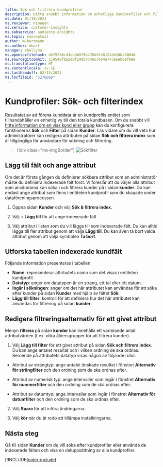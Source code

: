 ```yaml
---
title: Sök och filtrera kundprofiler
description: Hitta snabbt information om enhetliga kundprofiler och filter för angivna attribut.
ms.date: 01/19/2021
ms.reviewer: nimagen
ms.service: customer-insights
ms.subservice: audience-insights
ms.topic: conceptual
author: m-hartmann
ms.author: mhart
manager: shellyha
ms.openlocfilehash: d675738c43cbdb5f9b478d53d6124db38ba3004d
ms.sourcegitcommit: 139548f8a2d0f24d54c4a6c404a743eeeb8ef8e0
ms.translationtype: HT
ms.contentlocale: sv-SE
ms.lasthandoff: 02/15/2021
ms.locfileid: "5270088"
---
```

# <a name="customer-profiles-search--filter-index"></a>Kundprofiler: Sök- och filterindex

Resultatet av att förena kunddata är en kundprofils entitet som tillhandahåller en enhetlig vy till den totala kundbasen. Om du snabbt vill [hitta information om en viss kund eller grupp](customer-profiles.md) kan du konfigurera funktionerna **Sök** och **Filter** på sidan **Kunder**. Läs vidare om du vill veta hur administratörer kan redigera attributen på sidan **Sök och filtrera index** som är tillgängliga för användare för sökning och filtrering.

> [!div class="mx-imgBorder"]
> ![Sökfilter](media/search-filter.png "Sökfilter")

## <a name="add-fields-and-specify-attributes"></a>Lägg till fält och ange attribut

Om det är första gången du definierar sökbara attribut som en administratör måste du definiera indexerade fält först. Vi föreslår att du väljer alla attribut som användarna kan söka i och filtrera kunder på i sidan **kunder**. Du kan endast ange attribut som finns i entiteten kundprofil som du skapade under dataföreningsprocessen.

1. Öppna sidan **Kunder** och välj **Sök & filtrera index**.

2. Välj **+ Lägg till** för att ange indexerade fält.

3. Välj attribut i listan som du vill lägga till som indexerade fält. Du kan alltid lägga till fler attribut genom att välja **Lägg till**. Du kan även ta bort valda attribut genom att välja symbolen **Ta bort**.

## <a name="explore-the-indexed-customer-fields-table"></a>Utforska tabellen indexerade kundfält

Följande information presenteras i tabellen.

- **Namn**: representerar attributets namn som det visas i entiteten kundprofil.
- **Datatyp**: anger om datatypen är en sträng, ett tal eller ett datum.
- **Ingår i sökningen**: anger om det här attributet kan användas för att söka efter kunder på sidan **Kunder** med hjälp av fältet **Sök**.
- **Lägg till filter**: kontroll för att definiera hur det här attributet kan användas för filtrering på sidan **kunder**.

## <a name="editing-filtering-options-for-a-given-attribute"></a>Redigera filtreringsalternativ för ett givet attribut

Menyn **filtrera** på sidan **kunder** kan innehålla ett varierande antal attributvärden (t.ex. olika åldersgrupper för att filtrera kunder).

1. Välj **Lägg till filter** för ett givet attribut på sidan **Sök och filtrera index**. Du kan ange antalet resultat och i vilken ordning de ska ordnas. Beroende på attributets datatyp visas någon av följande rutor.

- Attribut av strängtyp: ange antalet önskade resultat i fönstret **Alternativ för strängfilter** och den ordning som de ska ordnas efter.

- Attribut av numerisk typ: ange intervaller som ingår i fönstret **Alternativ för nummerfilter** och den ordning som de ska ordnas efter.

- Attribut av datumtyp: ange intervaller som ingår i fönstret **Alternativ för datumfilter** och den ordning som de ska ordnas efter.

2. Välj **Spara** för att införa ändringarna.

3. Välj **kör** när du är redo att tillämpa inställningarna.

## <a name="next-steps"></a>Nästa steg

Gå till sidan **Kunder** om du vill söka efter kundprofiler eller använda de indexerade fälten och visa en deluppsättning av alla kundprofiler.


[!INCLUDE[footer-include](../includes/footer-banner.md)]